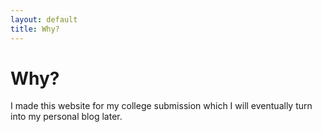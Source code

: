 ```yaml
---
layout: default
title: Why?
---
```


# Why?

I made this website for my college submission which I will eventually turn into my personal blog
later.
